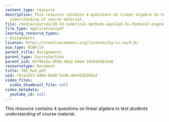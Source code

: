 ```yaml
---
content_type: resource
description: This resource contains 4 questions on linear algebra to test students
  understanding of course material.
file: /media/courses/10-34-numerical-methods-applied-to-chemical-engineering-fall-2005/f4caa153dd646dd05ad8d8e42263b0a2_f05_hw2.pdf
file_type: application/pdf
learning_resource_types:
- Assignments
license: https://creativecommons.org/licenses/by-nc-sa/4.0/
ocw_type: OCWFile
parent_title: Assignments
parent_type: CourseSection
parent_uid: 6579ba2a-d59e-49a2-b4b4-14584348cba6
resourcetype: Document
title: f05_hw2.pdf
uid: f4caa153-dd64-6dd0-5ad8-d8e42263b0a2
video_files:
  video_thumbnail_file: null
video_metadata:
  youtube_id: null
---
```

This resource contains 4 questions on linear algebra to test students understanding of course material.